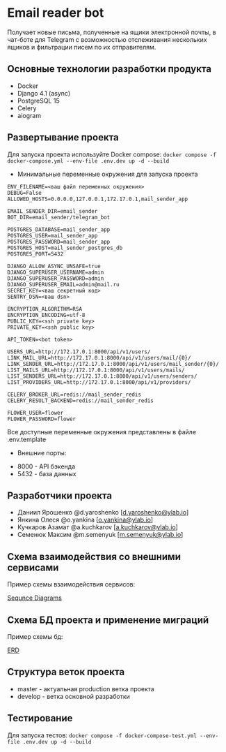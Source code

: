 # Email reader bot
Получает новые письма, полученные на ящики электронной почты, в чат-боте для Telegram с возможностью отслеживания нескольких ящиков и фильтрации писем по их отправителям.

## Основные технологии разработки продукта

- Docker
- Django 4.1 (async)
- PostgreSQL 15
- Celery
- aiogram


## Развертывание проекта

Для запуска проекта используйте Docker compose:
`docker compose -f docker-compose.yml --env-file .env.dev up -d --build`

- Минимальные переменные окружения для запуска проекта
```shell
ENV_FILENAME=<ваш файл переменных окружения>
DEBUG=False
ALLOWED_HOSTS=0.0.0.0,127.0.0.1,172.17.0.1,mail_sender_app

EMAIL_SENDER_DIR=email_sender
BOT_DIR=email_sender/telegram_bot

POSTGRES_DATABASE=mail_sender_app
POSTGRES_USER=mail_sender_app
POSTGRES_PASSWORD=mail_sender_app
POSTGRES_HOST=mail_sender_postgres_db
POSTGRES_PORT=5432

DJANGO_ALLOW_ASYNC_UNSAFE=true
DJANGO_SUPERUSER_USERNAME=admin
DJANGO_SUPERUSER_PASSWORD=admin
DJANGO_SUPERUSER_EMAIL=admin@mail.ru
SECRET_KEY=<ваш секретный код>
SENTRY_DSN=<ваш dsn>

ENCRYPTION_ALGORITHM=RSA
ENCRYPTION_ENCODING=utf-8
PUBLIC_KEY=<ssh private key>
PRIVATE_KEY=<ssh public key>

API_TOKEN=<bot token>

USERS_URL=http://172.17.0.1:8000/api/v1/users/
LINK_MAIL_URL=http://172.17.0.1:8000/api/v1/users/mail/{0}/
LINK_SENDER_URL=http://172.17.0.1:8000/api/v1/users/mail_sender/{0}/
LIST_MAILS_URL=http://172.17.0.1:8000/api/v1/users/mails/
LIST_SENDERS_URL=http://172.17.0.1:8000/api/v1/users/senders/
LIST_PROVIDERS_URL=http://172.17.0.1:8000/api/v1/providers/

CELERY_BROKER_URL=redis://mail_sender_redis
CELERY_RESULT_BACKEND=redis://mail_sender_redis

FLOWER_USER=flower
FLOWER_PASSWORD=flower
```

Все доступные переменные окружения представлены в файле .env.template

- Внешние порты:
* 8000 - API бэкенда
* 5432 - база данных

## Разработчики проекта

- Даниил Ярошенко @d.yaroshenko [d.yaroshenko@ylab.io]
- Янкина Олеся @o.yankina [o.yankina@ylab.io]
- Кучкаров Азамат @a.kuchkarov [a.kuchkarov@ylab.io]
- Семенюк Максим @m.semenyuk [m.semenyuk@ylab.io]

## Схема взаимодействия со внешними сервисами

Пример схемы взаимодействия сервисов:

[Sequnce Diagrams](https://app.diagrams.net/#G1vrZ2M973VHvNOOebRDPdYykK0LnnZhc4)

## Схема БД проекта и применение миграций

Пример схемы бд:

[ERD](https://app.diagrams.net/#G1Yvqkbhp8G8SE_K_ym98PLiOlVVaau7_n)

## Структура веток проекта
- master - актуальная production ветка проекта
- develop - ветка основной разработки

## Тестирование
Для запуска тестов:
`docker compose -f docker-compose-test.yml --env-file .env.dev up -d --build`

